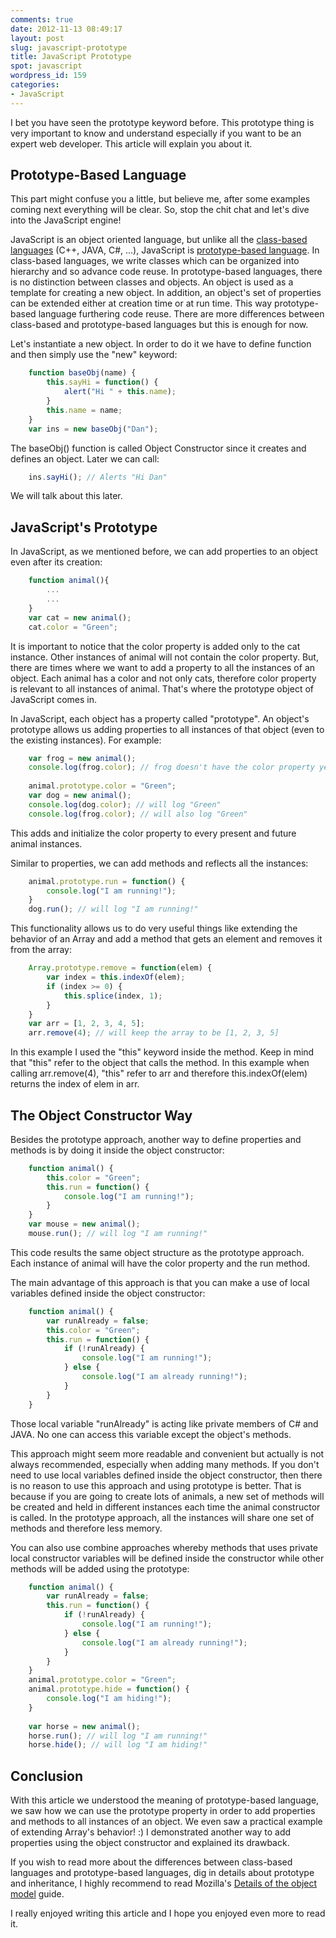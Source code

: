 ```yaml
---
comments: true
date: 2012-11-13 08:49:17
layout: post
slug: javascript-prototype
title: JavaScript Prototype
spot: javascript
wordpress_id: 159
categories:
- JavaScript
---
```


I bet you have seen the prototype keyword before. This prototype thing is very important to know and understand especially if you want to be an expert web developer. This article will explain you about it.
<!-- more -->

Prototype-Based Language
------------------------
This part might confuse you a little, but believe me, after some examples coming next everything will be clear. So, stop the chit chat and let's dive into the JavaScript engine!

JavaScript is an object oriented language, but unlike all the <a href="http://en.wikipedia.org/wiki/Class-based_programming" target="_blank">class-based languages</a> (C++, JAVA, C#, ...), JavaScript is <a href="http://en.wikipedia.org/wiki/Prototype-based_programming" target="_blank">prototype-based language</a>. In class-based languages, we write classes which can be organized into hierarchy and so advance code reuse. In prototype-based languages, there is no distinction between classes and objects. An object is used as a template for creating a new object. In addition, an object's set of properties can be extended either at creation time or at run time. This way prototype-based language furthering code reuse. There are more differences between class-based and prototype-based languages but this is enough for now.

Let's instantiate a new object. In order to do it we have to define function and then simply use the "new" keyword:
```javascript Instantiate a new object
    function baseObj(name) {
        this.sayHi = function() {
            alert("Hi " + this.name);
        }
        this.name = name;
    }
    var ins = new baseObj("Dan");
```
The baseObj() function is called Object Constructor since it creates and defines an object. Later we can call:
```javascript Hi Dan
    ins.sayHi(); // Alerts "Hi Dan"
```
We will talk about this later.

JavaScript's Prototype
----------------------
In JavaScript, as we mentioned before, we can add properties to an object even after its creation:
``` javascript Add properties to an object
    function animal(){
        ...
        ...
    }
    var cat = new animal();
    cat.color = "Green";
```
It is important to notice that the color property is added only to the cat instance. Other instances of animal will not contain the color property. But, there are times where we want to add a property to all the instances of an object. Each animal has a color and not only cats, therefore color property is relevant to all instances of animal. That's where the prototype object of JavaScript comes in.   

In JavaScript, each object has a property called "prototype". An object's prototype allows us adding properties to all instances of that object (even to the existing instances). For example:
```javascript Add the color property to all animal instances 
    var frog = new animal();
    console.log(frog.color); // frog doesn't have the color property yet
    
    animal.prototype.color = "Green";
    var dog = new animal();
    console.log(dog.color); // will log "Green"
    console.log(frog.color); // will also log "Green"
```
This adds and initialize the color property to every present and future animal instances.   

Similar to properties, we can add methods and reflects all the instances:
```javascript Add the color method to all instances
    animal.prototype.run = function() {
    	console.log("I am running!");
    }
    dog.run(); // will log "I am running!"
```
This functionality allows us to do very useful things like extending the behavior of an Array and add a method that gets an element and removes it from the array:
``` javascript Extend Array's functionality
    Array.prototype.remove = function(elem) {
    	var index = this.indexOf(elem);
    	if (index >= 0) {
    		this.splice(index, 1);
    	}
    }
    var arr = [1, 2, 3, 4, 5];
    arr.remove(4); // will keep the array to be [1, 2, 3, 5]
```
In this example I used the "this" keyword inside the method. Keep in mind that "this" refer to the object that calls the method. In this example when calling arr.remove(4), "this" refer to arr and therefore this.indexOf(elem) returns the index of elem in arr.

The Object Constructor Way
--------------------------
Besides the prototype approach, another way to define properties and methods is by doing it inside the object constructor:
```javascript Define properties and methods inside the object constructor
    function animal() {
    	this.color = "Green";
    	this.run = function() {
    		console.log("I am running!");
    	}
    }
    var mouse = new animal();
    mouse.run(); // will log "I am running!"
```
This code results the same object structure as the prototype approach. Each instance of animal will have the color property and the run method.   

The main advantage of this approach is that you can make a use of local variables defined inside the object constructor:
```javascript Use local variables inside an object constructor
    function animal() {
    	var runAlready = false;
    	this.color = "Green";
    	this.run = function() {
    		if (!runAlready) {
    			console.log("I am running!");
    		} else {
    			console.log("I am already running!");
    		}
    	}
    }
```
    
Those local variable "runAlready" is acting like private members of C# and JAVA. No one can access this variable except the object's methods.

This approach might seem more readable and convenient but actually is not always recommended, especially when adding many methods. If you don't need to use local variables defined inside the object constructor, then there is no reason to use this approach and using prototype is better. That is because if you are going to create lots of animals, a new set of methods will be created and held in different instances each time the animal constructor is called. In the prototype approach, all the instances will share one set of methods and therefore less memory.   

You can also use combine approaches whereby methods that uses private local constructor variables will be defined inside the constructor while other methods will be added using the prototype:
```javascript Combined approach for extend an object's functionality
    function animal() {
    	var runAlready = false;
    	this.run = function() {
    		if (!runAlready) {
    			console.log("I am running!");
    		} else {
    			console.log("I am already running!");
    		}
    	}
    }
    animal.prototype.color = "Green";
    animal.prototype.hide = function() {
    	console.log("I am hiding!");
    }
    
    var horse = new animal();
    horse.run(); // will log "I am running!"
    horse.hide(); // will log "I am hiding!"
```

Conclusion
----------
With this article we understood the meaning of prototype-based language, we saw how we can use the prototype property in order to add properties and methods to all instances of an object. We even saw a practical example of extending Array's behavior! :) I demonstrated another way to add properties using the object constructor and explained its drawback.   

If you wish to read more about the differences between class-based languages and prototype-based languages, dig in details about prototype and inheritance, I highly recommend to read Mozilla's <a href="https://developer.mozilla.org/en-US/docs/Core_JavaScript_1.5_Guide/Details_of_the_Object_Model" target="_blank">Details of the object model</a> guide.

I really enjoyed writing this article and I hope you enjoyed even more to read it.
